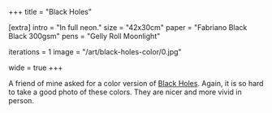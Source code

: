 +++
title = "Black Holes"

[extra]
intro = "In full neon."
size = "42x30cm"
paper = "Fabriano Black Black 300gsm"
pens = "Gelly Roll Moonlight"

iterations = 1
image = "/art/black-holes-color/0.jpg"

wide = true
+++

A friend of mine asked for a color version of [Black Holes](/art/black-holes/). Again, it is so hard to take a good photo of these colors. They are nicer and more vivid in person.
